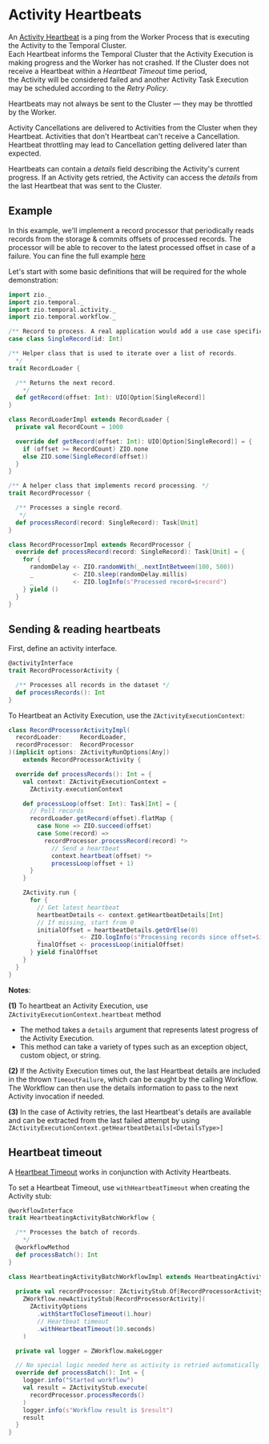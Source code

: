 # Activity Heartbeats

<head>
  <meta charset="UTF-8" />
  <meta name="description" content="ZIO Temporal heartbeats" />
  <meta name="keywords" content="ZIO Temporal heartbeats, Scala Temporal heartbeats" />
</head>

An [Activity Heartbeat](https://docs.temporal.io/activities#activity-heartbeat) is a ping from the Worker Process that is executing the Activity to the Temporal Cluster.  
Each Heartbeat informs the Temporal Cluster that the Activity Execution is making progress and the Worker has not crashed. If the Cluster does not receive a Heartbeat within a _Heartbeat Timeout_ time period,  
the Activity will be considered failed and another Activity Task Execution may be scheduled according to the _Retry Policy_.

Heartbeats may not always be sent to the Cluster — they may be throttled by the Worker.

Activity Cancellations are delivered to Activities from the Cluster when they Heartbeat. Activities that don't Heartbeat can't receive a Cancellation. Heartbeat throttling may lead to Cancellation getting delivered later than expected.

Heartbeats can contain a _details_ field describing the Activity's current progress. If an Activity gets retried, the Activity can access the _details_ from the last Heartbeat that was sent to the Cluster.

## Example

In this example, we'll implement a record processor that periodically reads records from the storage & commits offsets of processed records. The processor will be able to recover to the latest processed offset in case of a failure. You can fine the full example [here](https://github.com/vitaliihonta/zio-temporal/tree/main/examples/src/main/scala/com/example/heartbeatingactivity)

Let's start with some basic definitions that will be required for the whole demonstration:
```scala mdoc:silent
import zio._
import zio.temporal._
import zio.temporal.activity._
import zio.temporal.workflow._

/** Record to process. A real application would add a use case specific data. */
case class SingleRecord(id: Int)

/** Helper class that is used to iterate over a list of records.
  */
trait RecordLoader {

  /** Returns the next record.
    */
  def getRecord(offset: Int): UIO[Option[SingleRecord]]
}

class RecordLoaderImpl extends RecordLoader {
  private val RecordCount = 1000

  override def getRecord(offset: Int): UIO[Option[SingleRecord]] = {
    if (offset >= RecordCount) ZIO.none
    else ZIO.some(SingleRecord(offset))
  }
}

/** A helper class that implements record processing. */
trait RecordProcessor {

  /** Processes a single record.
   */
  def processRecord(record: SingleRecord): Task[Unit]
}

class RecordProcessorImpl extends RecordProcessor {
  override def processRecord(record: SingleRecord): Task[Unit] = {
    for {
      randomDelay <- ZIO.randomWith(_.nextIntBetween(100, 500))
      _           <- ZIO.sleep(randomDelay.millis)
      _           <- ZIO.logInfo(s"Processed record=$record")
    } yield ()
  }
}
```

## Sending & reading heartbeats
First, define an activity interface. 
```scala mdoc:silent
@activityInterface
trait RecordProcessorActivity {

  /** Processes all records in the dataset */
  def processRecords(): Int
}
```

To Heartbeat an Activity Execution, use the `ZActivityExecutionContext`:

```scala mdoc:silent
class RecordProcessorActivityImpl(
  recordLoader:     RecordLoader,
  recordProcessor:  RecordProcessor
)(implicit options: ZActivityRunOptions[Any])
    extends RecordProcessorActivity {

  override def processRecords(): Int = {
    val context: ZActivityExecutionContext = 
      ZActivity.executionContext

    def processLoop(offset: Int): Task[Int] = {
      // Poll records
      recordLoader.getRecord(offset).flatMap {
        case None => ZIO.succeed(offset)
        case Some(record) =>
          recordProcessor.processRecord(record) *>
            // Send a heartbeat
            context.heartbeat(offset) *>
            processLoop(offset + 1)
      }
    }

    ZActivity.run {
      for {
        // Get latest heartbeat
        heartbeatDetails <- context.getHeartbeatDetails[Int]
        // If missing, start from 0
        initialOffset = heartbeatDetails.getOrElse(0)
        _           <- ZIO.logInfo(s"Processing records since offset=$initialOffset")
        finalOffset <- processLoop(initialOffset)
      } yield finalOffset
    }
  }
}
```

**Notes**:  

**(1)** To heartbeat an Activity Execution, use `ZActivityExecutionContext.heartbeat` method
- The method takes a `details` argument that represents latest progress of the Activity Execution. 
- This method can take a variety of types such as an exception object, custom object, or string.

**(2)** If the Activity Execution times out, the last Heartbeat details are included in the thrown `TimeoutFailure`, which can be caught by the calling Workflow.  
The Workflow can then use the details information to pass to the next Activity invocation if needed.

**(3)** In the case of Activity retries, the last Heartbeat's details are available and can be extracted from the last failed attempt by using `ZActivityExecutionContext.getHeartbeatDetails[<DetailsType>]`

## Heartbeat timeout
A [Heartbeat Timeout](https://docs.temporal.io/activities#heartbeat-timeout) works in conjunction with Activity Heartbeats.

To set a Heartbeat Timeout, use `withHeartbeatTimeout` when creating the Activity stub:

```scala mdoc:silent
@workflowInterface
trait HeartbeatingActivityBatchWorkflow {

  /** Processes the batch of records.
    */
  @workflowMethod
  def processBatch(): Int
}

class HeartbeatingActivityBatchWorkflowImpl extends HeartbeatingActivityBatchWorkflow {
  
  private val recordProcessor: ZActivityStub.Of[RecordProcessorActivity] = 
    ZWorkflow.newActivityStub[RecordProcessorActivity](
      ZActivityOptions
        .withStartToCloseTimeout(1.hour)
        // Heartbeat timeout
        .withHeartbeatTimeout(10.seconds)
    )

  private val logger = ZWorkflow.makeLogger

  // No special logic needed here as activity is retried automatically by the service.
  override def processBatch(): Int = {
    logger.info("Started workflow")
    val result = ZActivityStub.execute(
      recordProcessor.processRecords()
    )
    logger.info(s"Workflow result is $result")
    result
  }  
}
```
